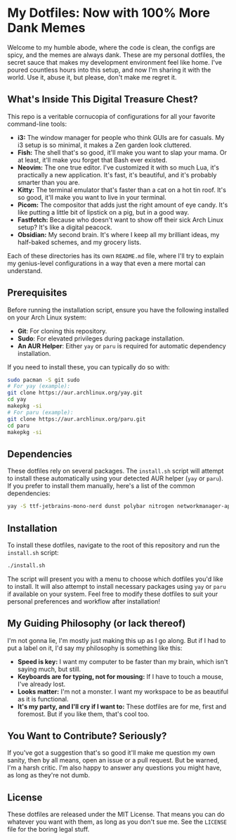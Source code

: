# My Dotfiles: Now with 100% More Dank Memes

Welcome to my humble abode, where the code is clean, the configs are spicy, and the memes are always dank. These are my personal dotfiles, the secret sauce that makes my development environment feel like home. I've poured countless hours into this setup, and now I'm sharing it with the world. Use it, abuse it, but please, don't make me regret it.

## What's Inside This Digital Treasure Chest?

This repo is a veritable cornucopia of configurations for all your favorite command-line tools:

*   **i3:** The window manager for people who think GUIs are for casuals. My i3 setup is so minimal, it makes a Zen garden look cluttered.
*   **Fish:** The shell that's so good, it'll make you want to slap your mama. Or at least, it'll make you forget that Bash ever existed.
*   **Neovim:** The one true editor. I've customized it with so much Lua, it's practically a new application. It's fast, it's beautiful, and it's probably smarter than you are.
*   **Kitty:** The terminal emulator that's faster than a cat on a hot tin roof. It's so good, it'll make you want to live in your terminal.
*   **Picom:** The compositor that adds just the right amount of eye candy. It's like putting a little bit of lipstick on a pig, but in a good way.
*   **Fastfetch:** Because who doesn't want to show off their sick Arch Linux setup? It's like a digital peacock.
*   **Obsidian:** My second brain. It's where I keep all my brilliant ideas, my half-baked schemes, and my grocery lists.

Each of these directories has its own `README.md` file, where I'll try to explain my genius-level configurations in a way that even a mere mortal can understand.

## Prerequisites

Before running the installation script, ensure you have the following installed on your Arch Linux system:

*   **Git**: For cloning this repository.
*   **Sudo**: For elevated privileges during package installation.
*   **An AUR Helper**: Either `yay` or `paru` is required for automatic dependency installation.

If you need to install these, you can typically do so with:

```bash
sudo pacman -S git sudo
# For yay (example):
git clone https://aur.archlinux.org/yay.git
cd yay
makepkg -si
# For paru (example):
git clone https://aur.archlinux.org/paru.git
cd paru
makepkg -si
```

## Dependencies

These dotfiles rely on several packages. The `install.sh` script will attempt to install these automatically using your detected AUR helper (`yay` or `paru`). If you prefer to install them manually, here's a list of the common dependencies:

```bash
yay -S ttf-jetbrains-mono-nerd dunst polybar nitrogen networkmanager-applet rofi fish neovim kitty picom fastfetch i3-gaps obsidian
```

## Installation

To install these dotfiles, navigate to the root of this repository and run the `install.sh` script:

```bash
./install.sh
```

The script will present you with a menu to choose which dotfiles you'd like to install. It will also attempt to install necessary packages using `yay` or `paru` if available on your system. Feel free to modify these dotfiles to suit your personal preferences and workflow after installation!

## My Guiding Philosophy (or lack thereof)

I'm not gonna lie, I'm mostly just making this up as I go along. But if I had to put a label on it, I'd say my philosophy is something like this:

*   **Speed is key:** I want my computer to be faster than my brain, which isn't saying much, but still.
*   **Keyboards are for typing, not for mousing:** If I have to touch a mouse, I've already lost.
*   **Looks matter:** I'm not a monster. I want my workspace to be as beautiful as it is functional.
*   **It's my party, and I'll cry if I want to:** These dotfiles are for me, first and foremost. But if you like them, that's cool too.

## You Want to Contribute? Seriously?

If you've got a suggestion that's so good it'll make me question my own sanity, then by all means, open an issue or a pull request. But be warned, I'm a harsh critic. I'm also happy to answer any questions you might have, as long as they're not dumb.

## License

These dotfiles are released under the MIT License. That means you can do whatever you want with them, as long as you don't sue me. See the `LICENSE` file for the boring legal stuff.

